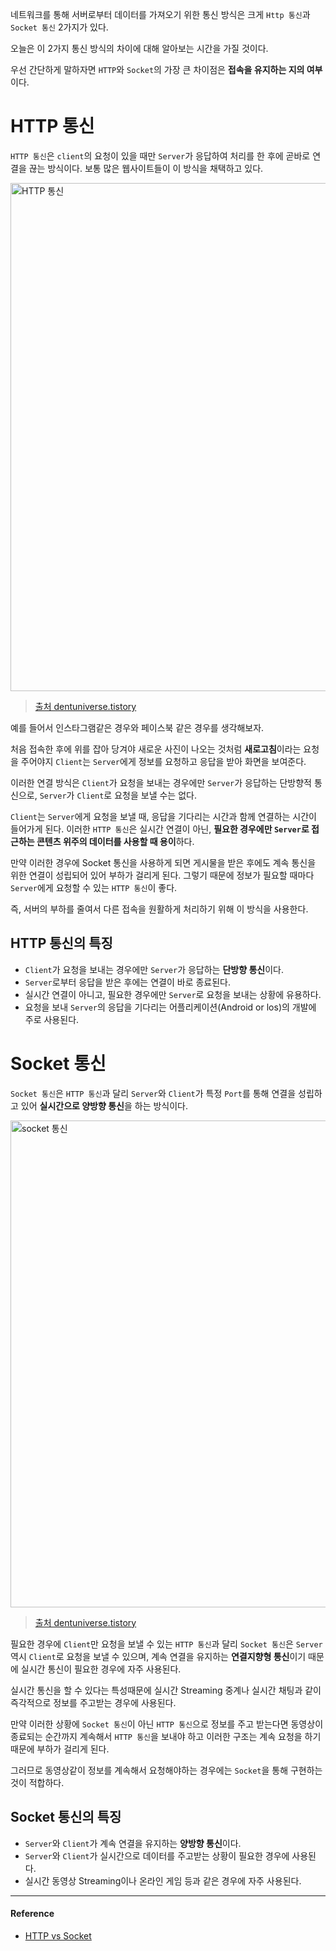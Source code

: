네트워크를 통해 서버로부터 데이터를 가져오기 위한 통신 방식은 크게 `Http 통신`과 `Socket 통신` 2가지가 있다.

오늘은 이 2가지 통신 방식의 차이에 대해 알아보는 시간을 가질 것이다.

우선 간단하게 말하자면 `HTTP`와 `Socket`의 가장 큰 차이점은 **접속을 유지하는 지의 여부**이다. 

# HTTP 통신
`HTTP 통신`은 `client`의 요청이 있을 때만 `Server`가 응답하여 처리를 한 후에 곧바로 연결을 끊는 방식이다.
보통 많은 웹사이트들이 이 방식을 채택하고 있다. 

<img width="813" alt="HTTP 통신" src="https://user-images.githubusercontent.com/43868540/96217342-5721ca80-0fbd-11eb-9d02-c846f26cabff.png">

> [출처 dentuniverse.tistory](https://dentuniverse.tistory.com/22)

예를 들어서 인스타그램같은 경우와 페이스북 같은 경우를 생각해보자.

처음 접속한 후에 위를 잡아 당겨야 새로운 사진이 나오는 것처럼 **새로고침**이라는 요청을 주어야지 `Client`는 `Server`에게 정보를 요청하고 응답을 받아 화면을 보여준다.

이러한 연결 방식은 `Client`가 요청을 보내는 경우에만 `Server`가 응답하는 단방향적 통신으로, `Server`가 `Client`로 요청을 보낼 수는 없다.

`Client`는 `Server`에게 요청을 보낼 때, 응답을 기다리는 시간과 함께 연결하는 시간이 들어가게 된다. 이러한 `HTTP 통신`은 실시간 연결이 아닌, **필요한 경우에만 `Server`로 접근하는 콘텐츠 위주의 데이터를 사용할 때 용이**하다.

만약 이러한 경우에 Socket 통신을 사용하게 되면 게시물을 받은 후에도 계속 통신을 위한 연결이 성립되어 있어 부하가 걸리게 된다. 그렇기 때문에 정보가 필요할 때마다 `Server`에게 요청할 수 있는 `HTTP 통신`이 좋다.

즉, 서버의 부하를 줄여서 다른 접속을 원활하게 처리하기 위해 이 방식을 사용한다.

## HTTP 통신의 특징
- `Client`가 요청을 보내는 경우에만 `Server`가 응답하는 **단방향 통신**이다.
- `Server`로부터 응답을 받은 후에는 연결이 바로 종료된다.
- 실시간 연결이 아니고, 필요한 경우에만 `Server`로 요청을 보내는 상황에 유용하다.
- 요청을 보내 `Server`의 응답을 기다리는 어플리케이션(Android or los)의 개발에 주로 사용된다.

# Socket 통신
`Socket 통신`은 `HTTP 통신`과 달리 `Server`와 `Client`가 특정 `Port`를 통해 연결을 성립하고 있어 **실시간으로 양방향 통신**을 하는 방식이다.

<img width="779" alt="socket 통신" src="https://user-images.githubusercontent.com/43868540/96217485-a5cf6480-0fbd-11eb-80a6-ab78ee9e470f.png">

> [출처 dentuniverse.tistory](https://dentuniverse.tistory.com/22)

필요한 경우에 `Client`만 요청을 보낼 수 있는 `HTTP 통신`과 달리 `Socket 통신`은 `Server` 역시 `Client`로 요청을 보낼 수 있으며, 계속 연결을 유지하는 **연결지향형 통신**이기 때문에 실시간 통신이 필요한 경우에 자주 사용된다.

실시간 통신을 할 수 있다는 특성때문에 실시간 Streaming 중계나 실시간 채팅과 같이 즉각적으로 정보를 주고받는 경우에 사용된다.

만약 이러한 상황에 `Socket 통신`이 아닌 `HTTP 통신`으로 정보를 주고 받는다면 동영상이 종료되는 순간까지 계속해서 `HTTP 통신`을 보내야 하고 이러한 구조는 계속 요청을 하기 때문에 부하가 걸리게 된다.

그러므로 동영상같이 정보를 계속해서 요청해야하는 경우에는 `Socket`을 통해 구현하는 것이 적합하다.

## Socket 통신의 특징
- `Server`와 `Client`가 계속 연결을 유지하는 **양방향 통신**이다.
- `Server`와 `Client`가 실시간으로 데이터를 주고받는 상황이 필요한 경우에 사용된다.
- 실시간 동영상 Streaming이나 온라인 게임 등과 같은 경우에 자주 사용된다.


----
#### Reference
- [HTTP vs Socket](https://mangkyu.tistory.com/48?category=762469)
